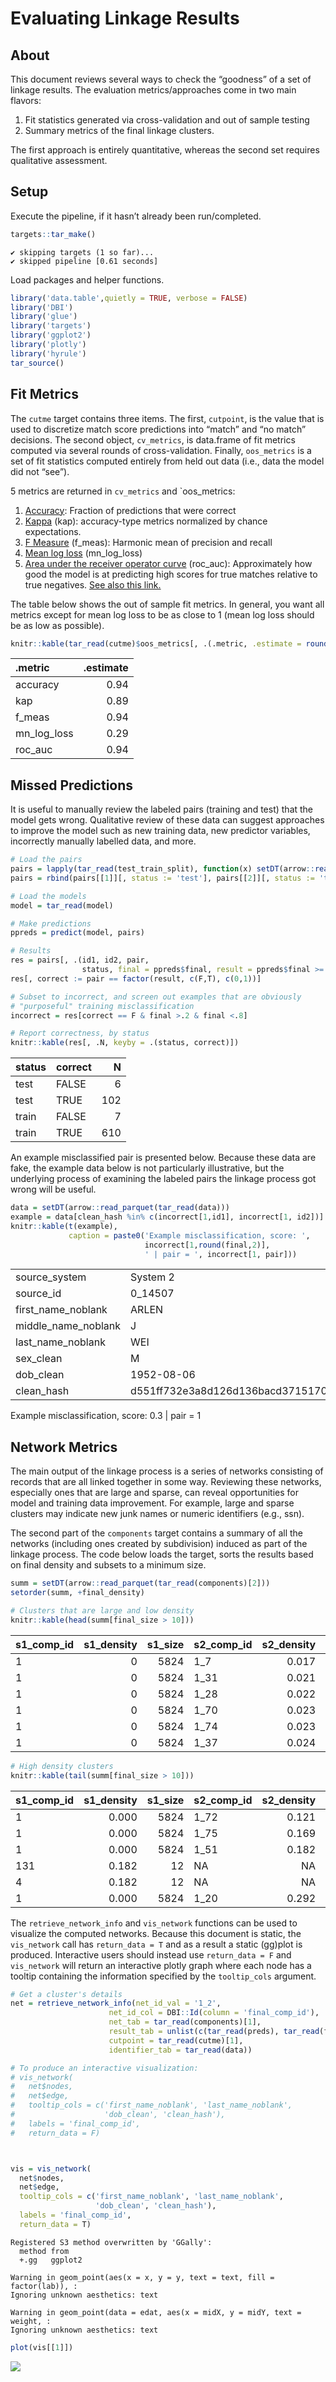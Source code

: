# Evaluating Linkage Results


## About

This document reviews several ways to check the “goodness” of a set of
linkage results. The evaluation metrics/approaches come in two main
flavors:

1.  Fit statistics generated via cross-validation and out of sample
    testing
2.  Summary metrics of the final linkage clusters.

The first approach is entirely quantitative, whereas the second set
requires qualitative assessment.

## Setup

Execute the pipeline, if it hasn’t already been run/completed.

``` r
targets::tar_make()
```

    ✔ skipping targets (1 so far)...
    ✔ skipped pipeline [0.61 seconds]

Load packages and helper functions.

``` r
library('data.table',quietly = TRUE, verbose = FALSE)
library('DBI')
library('glue')
library('targets')
library('ggplot2')
library('plotly')
library('hyrule')
tar_source()
```

## Fit Metrics

The `cutme` target contains three items. The first, `cutpoint`, is the
value that is used to discretize match score predictions into “match”
and “no match” decisions. The second object, `cv_metrics`, is data.frame
of fit metrics computed via several rounds of cross-validation. Finally,
`oos_metrics` is a set of fit statistics computed entirely from held out
data (i.e., data the model did not “see”).

5 metrics are returned in `cv_metrics` and \`oos_metrics:

1.  [Accuracy](https://yardstick.tidymodels.org/reference/accuracy.html):
    Fraction of predictions that were correct
2.  [Kappa](https://yardstick.tidymodels.org/reference/kap.html) (kap):
    accuracy-type metrics normalized by chance expectations.
3.  [F
    Measure](https://yardstick.tidymodels.org/reference/f_meas.html?q=f_meas#null)
    (f_meas): Harmonic mean of precision and recall
4.  [Mean log
    loss](https://yardstick.tidymodels.org/reference/mn_log_loss.html)
    (mn_log_loss)
5.  [Area under the receiver operator
    curve](https://yardstick.tidymodels.org/reference/roc_auc.html)
    (roc_auc): Approximately how good the model is at predicting high
    scores for true matches relative to true negatives. [See also this
    link.](https://developers.google.com/machine-learning/crash-course/classification/roc-and-auc)

The table below shows the out of sample fit metrics. In general, you
want all metrics except for mean log loss to be as close to 1 (mean log
loss should be as low as possible).

``` r
knitr::kable(tar_read(cutme)$oos_metrics[, .(.metric, .estimate = round(.estimate,2))])
```

| .metric     | .estimate |
|:------------|----------:|
| accuracy    |      0.94 |
| kap         |      0.89 |
| f_meas      |      0.94 |
| mn_log_loss |      0.29 |
| roc_auc     |      0.94 |

## Missed Predictions

It is useful to manually review the labeled pairs (training and test)
that the model gets wrong. Qualitative review of these data can suggest
approaches to improve the model such as new training data, new predictor
variables, incorrectly manually labelled data, and more.

``` r
# Load the pairs
pairs = lapply(tar_read(test_train_split), function(x) setDT(arrow::read_parquet(x)))
pairs = rbind(pairs[[1]][, status := 'test'], pairs[[2]][, status := 'train'])

# Load the models
model = tar_read(model)

# Make predictions
ppreds = predict(model, pairs)

# Results
res = pairs[, .(id1, id2, pair, 
                status, final = ppreds$final, result = ppreds$final >= tar_read(cutme)$cutpoint)]
res[, correct := pair == factor(result, c(F,T), c(0,1))]

# Subset to incorrect, and screen out examples that are obviously
# "purposeful" training misclassification
incorrect = res[correct == F & final >.2 & final <.8]

# Report correctness, by status
knitr::kable(res[, .N, keyby = .(status, correct)])
```

| status | correct |   N |
|:-------|:--------|----:|
| test   | FALSE   |   6 |
| test   | TRUE    | 102 |
| train  | FALSE   |   7 |
| train  | TRUE    | 610 |

An example misclassified pair is presented below. Because these data are
fake, the example data below is not particularly illustrative, but the
underlying process of examining the labeled pairs the linkage process
got wrong will be useful.

``` r
data = setDT(arrow::read_parquet(tar_read(data)))
example = data[clean_hash %in% c(incorrect[1,id1], incorrect[1, id2])]
knitr::kable(t(example), 
             caption = paste0('Example misclassification, score: ', 
                              incorrect[1,round(final,2)],
                              ' | pair = ', incorrect[1, pair]))
```

|  |  |  |
|:---|:---|:---|
| source_system | System 2 | System 1 |
| source_id | 0_14507 | 0_19515 |
| first_name_noblank | ARLEN | MADELINE |
| middle_name_noblank | J | K |
| last_name_noblank | WEI | RONO |
| sex_clean | M | F |
| dob_clean | 1952-08-06 | 2000-02-02 |
| clean_hash | d551ff732e3a8d126d136bacd3715170 | 05f20fff7aeb6de92269d5306a401f34 |

Example misclassification, score: 0.3 \| pair = 1

## Network Metrics

The main output of the linkage process is a series of networks
consisting of records that are all linked together in some way.
Reviewing these networks, especially ones that are large and sparse, can
reveal opportunities for model and training data improvement. For
example, large and sparse clusters may indicate new junk names or
numeric identifiers (e.g., ssn).

The second part of the `components` target contains a summary of all the
networks (including ones created by subdivision) induced as part of the
linkage process. The code below loads the target, sorts the results
based on final density and subsets to a minimum size.

``` r
summ = setDT(arrow::read_parquet(tar_read(components)[2]))
setorder(summ, +final_density)

# Clusters that are large and low density
knitr::kable(head(summ[final_size > 10]))
```

| s1_comp_id | s1_density | s1_size | s2_comp_id | s2_density | s2_size | final_comp_id | final_density | final_size |
|:---|---:|---:|:---|---:|---:|:---|---:|---:|
| 1 | 0 | 5824 | 1_7 | 0.017 | 138 | 1_7 | 0.017 | 138 |
| 1 | 0 | 5824 | 1_31 | 0.021 | 121 | 1_31 | 0.021 | 121 |
| 1 | 0 | 5824 | 1_28 | 0.022 | 109 | 1_28 | 0.022 | 109 |
| 1 | 0 | 5824 | 1_70 | 0.023 | 112 | 1_70 | 0.023 | 112 |
| 1 | 0 | 5824 | 1_74 | 0.023 | 91 | 1_74 | 0.023 | 91 |
| 1 | 0 | 5824 | 1_37 | 0.024 | 108 | 1_37 | 0.024 | 108 |

``` r
# High density clusters
knitr::kable(tail(summ[final_size > 10]))
```

| s1_comp_id | s1_density | s1_size | s2_comp_id | s2_density | s2_size | final_comp_id | final_density | final_size |
|:---|---:|---:|:---|---:|---:|:---|---:|---:|
| 1 | 0.000 | 5824 | 1_72 | 0.121 | 22 | 1_72 | 0.121 | 22 |
| 1 | 0.000 | 5824 | 1_75 | 0.169 | 17 | 1_75 | 0.169 | 17 |
| 1 | 0.000 | 5824 | 1_51 | 0.182 | 11 | 1_51 | 0.182 | 11 |
| 131 | 0.182 | 12 | NA | NA | NA | 131 | 0.182 | 12 |
| 4 | 0.182 | 12 | NA | NA | NA | 4 | 0.182 | 12 |
| 1 | 0.000 | 5824 | 1_20 | 0.292 | 16 | 1_20 | 0.292 | 16 |

The `retrieve_network_info` and `vis_network` functions can be used to
visualize the computed networks. Because this document is static, the
`vis_network` call has `return_data = T` and as a result a static
(gg)plot is produced. Interactive users should instead use
`return_data = F` and `vis_network` will return an interactive plotly
graph where each node has a tooltip containing the information specified
by the `tooltip_cols` argument.

``` r
# Get a cluster's details
net = retrieve_network_info(net_id_val = '1_2',
                      net_id_col = DBI::Id(column = 'final_comp_id'),
                      net_tab = tar_read(components)[1],
                      result_tab = unlist(c(tar_read(preds), tar_read(fixed))),
                      cutpoint = tar_read(cutme)[1], 
                      identifier_tab = tar_read(data))

# To produce an interactive visualization:
# vis_network(
#   net$nodes, 
#   net$edge, 
#   tooltip_cols = c('first_name_noblank', 'last_name_noblank', 
#                    'dob_clean', 'clean_hash'),
#   labels = 'final_comp_id',
#   return_data = F)



vis = vis_network(
  net$nodes, 
  net$edge, 
  tooltip_cols = c('first_name_noblank', 'last_name_noblank', 
                   'dob_clean', 'clean_hash'),
  labels = 'final_comp_id',
  return_data = T)
```

    Registered S3 method overwritten by 'GGally':
      method from   
      +.gg   ggplot2

    Warning in geom_point(aes(x = x, y = y, text = text, fill = factor(lab)), :
    Ignoring unknown aesthetics: text

    Warning in geom_point(data = edat, aes(x = midX, y = midY, text = weight, :
    Ignoring unknown aesthetics: text

``` r
plot(vis[[1]])
```

![](eval_link_res_files/figure-commonmark/visnetwork-1.png)
